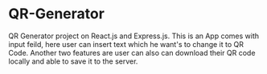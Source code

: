 # QR-Generator
QR Generator project on React.js and Express.js. This is an App comes with input feild, here user can insert text which he want's to change it to QR Code. Another two features are user can also can download their QR code locally and able to save it to the server.
